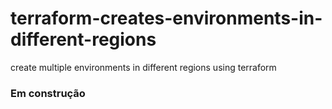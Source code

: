 # terraform-creates-environments-in-different-regions

create multiple environments in different regions using terraform

### Em construção